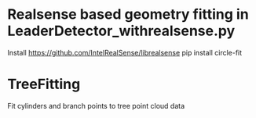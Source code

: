 # Realsense based geometry fitting in LeaderDetector_withrealsense.py

Install https://github.com/IntelRealSense/librealsense 
pip install circle-fit

# TreeFitting
Fit cylinders and branch points to tree point cloud data
